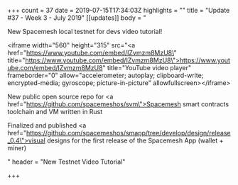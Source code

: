 +++
count = 37
date = 2019-07-15T17:34:03Z
highlights = ""
title = "Update #37 - Week 3 - July 2019"
[[updates]]
body = "<p>New Spacemesh local testnet for devs video tutorial!</p><p>&lt;iframe width=\"560\" height=\"315\" src=\"<a href=\"https://www.youtube.com/embed/IZvmzm8MzU8\" title=\"https://www.youtube.com/embed/IZvmzm8MzU8\">https://www.youtube.com/embed/IZvmzm8MzU8</a>\" title=\"YouTube video player\" frameborder=\"0\" allow=\"accelerometer; autoplay; clipboard-write; encrypted-media; gyroscope; picture-in-picture\" allowfullscreen&gt;&lt;/iframe&gt;</p><p>New public open source repo for <a href=\"https://github.com/spacemeshos/svm\">Spacemesh smart contracts toolchain and VM</a> written in Rust</p><p>Finalized and published <a href=\"https://github.com/spacemeshos/smapp/tree/develop/design/release_0.4\">visual designs</a> for the first release of the Spacemesh App (wallet + miner)</p>"
header = "New Testnet Video Tutorial"

+++
